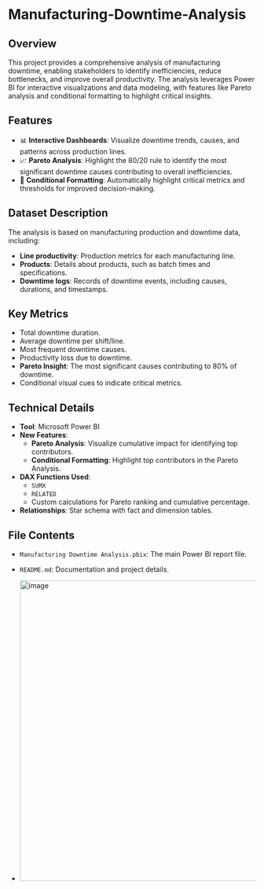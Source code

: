 # Manufacturing-Downtime-Analysis


## Overview
This project provides a comprehensive analysis of manufacturing downtime, enabling stakeholders to identify inefficiencies, reduce bottlenecks, and improve overall productivity. The analysis leverages Power BI for interactive visualizations and data modeling, with features like Pareto analysis and conditional formatting to highlight critical insights.

## Features
- 📊 **Interactive Dashboards**: Visualize downtime trends, causes, and patterns across production lines.
- 📈 **Pareto Analysis**: Highlight the 80/20 rule to identify the most significant downtime causes contributing to overall inefficiencies.
- 🎨 **Conditional Formatting**: Automatically highlight critical metrics and thresholds for improved decision-making.

## Dataset Description
The analysis is based on manufacturing production and downtime data, including:
- **Line productivity**: Production metrics for each manufacturing line.
- **Products**: Details about products, such as batch times and specifications.
- **Downtime logs**: Records of downtime events, including causes, durations, and timestamps.

## Key Metrics
- Total downtime duration.
- Average downtime per shift/line.
- Most frequent downtime causes.
- Productivity loss due to downtime.
- **Pareto Insight**: The most significant causes contributing to 80% of downtime.
- Conditional visual cues to indicate critical metrics.

## Technical Details
- **Tool**: Microsoft Power BI
- **New Features**:
  - **Pareto Analysis**: Visualize cumulative impact for identifying top contributors.
  - **Conditional Formatting**: Highlight top contributors in the Pareto Analysis.
- **DAX Functions Used**: 
  - `SUMX`
  - `RELATED`
  - Custom calculations for Pareto ranking and cumulative percentage.
- **Relationships**: Star schema with fact and dimension tables.

## File Contents
- `Manufacturing Downtime Analysis.pbix`: The main Power BI report file.
- `README.md`: Documentation and project details.




- <img width="611" alt="image" src="https://github.com/user-attachments/assets/cf4cfa39-5076-4f11-b2b5-33f3c976e28f" />

